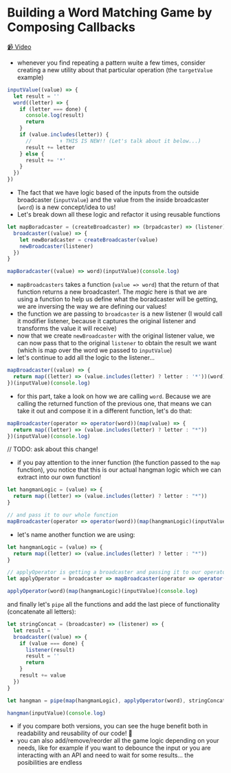 # Building a Word Matching Game by Composing Callbacks

[📹 Video](https://egghead.io/lessons/egghead-building-a-word-matching-game-by-composing-callbacks)

- whenever you find repeating a pattern wuite a few times, consider creating a new utility about that particular operation (the `targetValue` example)

```javascript
inputValue((value) => {
  let result = ''
  word((letter) => {
    if (letter === done) {
      console.log(result)
      return
    }
    if (value.includes(letter)) {
      //         ⬆️ THIS IS NEW!! (Let's talk about it below...)
      result += letter
    } else {
      result += '*'
    }
  })
})
```

- The fact that we have logic based of the inputs from the outside broadcaster (`inputValue`) and the value from the inside broadcaster (`word`) is a new concept/idea to us!
- Let's break down all these logic and refactor it using reusable functions

```javascript
let mapBoradcaster = (createBroadcaster) => (brpadcaster) => (listener) => {
  broadcaster((value) => {
    let newBoradcaster = createBroadcaster(value)
    newBroadcaster(listener)
  })
}

mapBoradcaster((value) => word)(inputValue)(console.log)
```

- `mapBroadcasters` takes a function (`value => word`) that the return of that function returns a new broadcaster!. The _magic_ here is that we are using a function to help us define what the boradcaster will be getting, we are inversing the way we are defining our values!
- the function we are passing to `broadcaster` is a new listener (I would call it modifier listener, because it captures the original listener and transforms the value it will receive)
- now that we create `newBroadcaster` with the original listener value, we can now pass that to the original `listener` to obtain the result we want (which is map over the word we passed to `inputValue`)
- let's continue to add all the logic to the listener...

```javascript
mapBroadcaster((value) => {
  return map((letter) => (value.includes(letter) ? letter : '*'))(word)
})(inputValue)(console.log)
```

- for this part, take a look on how we are calling `word`. Because we are calling the returned function of the previous one, that means we can take it out and compose it in a different function, let's do that:

```javascript
mapBroadcaster(operator => operator(word))(map(value) => {
  return map((letter) => (value.includes(letter) ? letter : "*"))
})(inputValue)(console.log)
```

// TODO: ask about this change!

- if you pay attention to the inner function (the function passed to the `map` function), you notice that this is our actual hangman logic which we can extract into our own function!

```javascript
let hangmanLogic = (value) => {
  return map((letter) => (value.includes(letter) ? letter : "*"))
}

// and pass it to our whole function
mapBroadcaster(operator => operator(word))(map(hangmanLogic)(inputValue)(console.log)
```

- let's name another function we are using:

```javascript
let hangmanLogic = (value) => {
  return map((letter) => (value.includes(letter) ? letter : "*"))
}

// applyOperator is getting a broadcaster and passing it to our operator, this is the same thing we did with `inputValue` (abstract a piece of functionality to its own function)
let applyOperator = broadcaster => mapBroadcaster(operator => operator(broadcaster))

applyOperator(word)(map(hangmanLogic)(inputValue)(console.log)
```

and finally let's `pipe` all the functions and add the last piece of functionality (concatenate all letters):

```javascript
let stringConcat = (broadcaster) => (listener) => {
  let result = ''
  broadcaster((value) => {
    if (value === done) {
      listener(result)
      result = ''
      return
    }
    result += value
  })
}

let hangman = pipe(map(hangmanLogic), applyOperator(word), stringConcat)

hangman(inputValue)(console.log)
```

- if you compare both versions, you can see the huge benefit both in readability and reusability of our code! 🌟
- you can also add/remove/reorder all the game logic depending on your needs, like for example if you want to debounce the input or you are interacting with an API and need to wait for some results... the posibilities are endless
